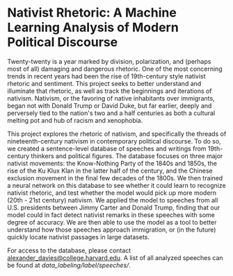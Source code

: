 # Nativist Rhetoric: A Machine Learning Analysis of Modern Political Discourse

Twenty-twenty is a year marked by division, polarization, and (perhaps most of all) damaging and dangerous rhetoric. One of the most concerning trends in recent years had been the rise of 19th-century style nativist rhetoric and sentiment. This project seeks to better understand and illuminate that rhetoric, as well as track the beginnings and iterations of nativism. Nativism, or the favoring of native inhabitants over immigrants, began not with Donald Trump or David Duke, but far earlier, deeply and perversely tied to the nation's two and a half centuries as both a cultural melting pot and hub of racism and xenophobia. 

This project explores the rhetoric of nativism, and specifically the threads of nineteenth-century nativism in contemporary political discourse. To do so, we created a sentence-level database of speeches and writings from 19th-century thinkers and political figures. The database focuses on three major nativist movements: the Know-Nothing Party of the 1840s and 1850s, the rise of the Ku Klux Klan in the latter half of the century, and the Chinese exclusion movement in the final few decades of the 1800s. We then trained a neural network on this database to see whether it could learn to recognize nativist rhetoric, and test whether the model would pick up more modern (20th - 21st century) nativism. We applied the model to speeches from all U.S. presidents between Jimmy Carter and Donald Trump, finding that our model could in fact detect nativist remarks in these speeches with some degree of accuracy. We are then able to use the model as a tool to better understand how those speeches approach immigration, or (in the future) quickly locate nativist passages in large datasets.

For access to the database, please contact alexander_davies@college.harvard.edu. A list of all analyzed speeches can be found at *data_labeling/label/speeches/*.

